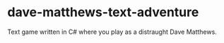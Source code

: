 # dave-matthews-text-adventure
Text game written in C# where you play as a distraught Dave Matthews.
